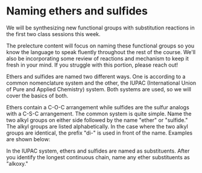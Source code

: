 # Naming ethers and sulfides

We will be synthesizing new functional groups with substitution reactions in the first two class sessions this week.

The prelecture content will focus on naming these functional groups so you know the language to speak fluently throughout the rest of the course.  We'll also be incorporating some review of reactions and mechanism to keep it fresh in your mind. If you struggle with this portion, please reach out!

Ethers and sulfides are named two different ways.  One is according to a common nomenclature system and the other, the IUPAC (International Union of Pure and Applied Chemistry) system.  Both systems are used, so we will cover the basics of both.

Ethers contain a C-O-C arrangement while sulfides are the sulfur analogs with a C-S-C arrangement.  The common system is quite simple.  Name the two alkyl groups on either side followed by the name "ether" or "sulfide."  The alkyl groups are listed alphabetically.  In the case where the two alkyl groups are identical, the prefix "di-" is used in front of the name.  Examples are shown below:


In the IUPAC system, ethers and sulfides are named as substituents.  After you identify the longest continuous chain, name any ether substituents as "alkoxy."



